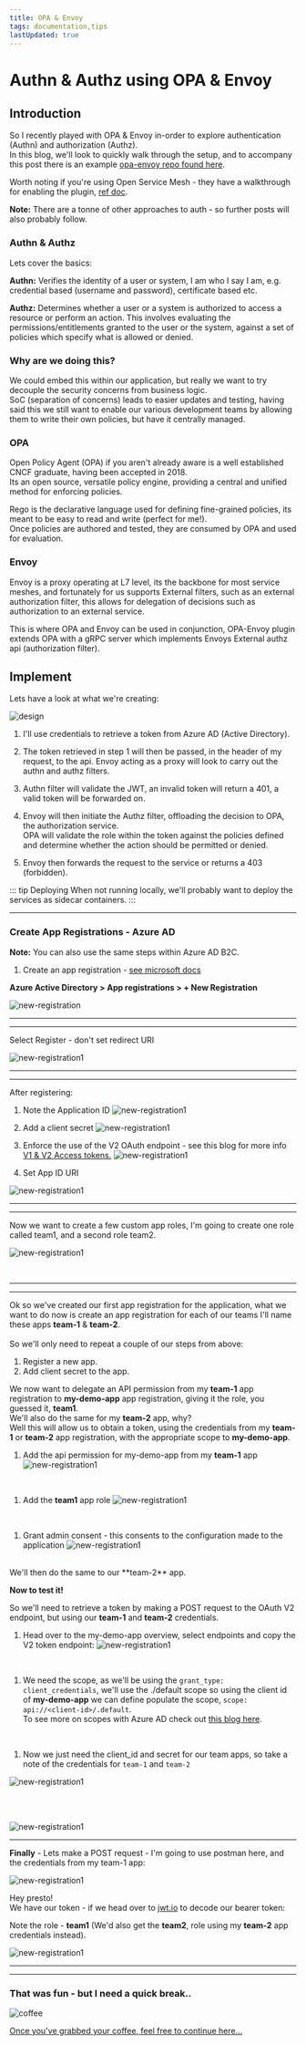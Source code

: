 ```yaml
---
title: OPA & Envoy
tags: documentation,tips
lastUpdated: true
---
```


# Authn & Authz using OPA & Envoy 

## Introduction

So I recently played with OPA & Envoy in-order to explore authentication (Authn) and authorization (Authz).<br/>
In this blog, we'll look to quickly walk through the setup, and to accompany this post there is an example [opa-envoy repo found here](https://github.com/podedra92/opa-envoy).

Worth noting if you're using Open Service Mesh - they have a walkthrough for enabling the plugin, [ref doc](https://release-v1-2.docs.openservicemesh.io/docs/guides/integrations/external_auth_opa/#osm-with-opa-plugin-external-authorization-walkthrough).

**Note:** There are a tonne of other approaches to auth - so further posts will also probably follow.

### Authn & Authz

Lets cover the basics:

**Authn:** Verifies the identity of a user or system, I am who I say I am, e.g. credential based (username and password), certificate based etc.

**Authz:** Determines whether a user or a system is authorized to access a resource or perform an action.
This involves evaluating the permissions/entitlements granted to the user or the system, against a set of policies which specify what is allowed or denied.

### Why are we doing this?

We could embed this within our application, but really we want to try decouple the security concerns from business logic.<br/>
SoC (separation of concerns) leads to easier updates and testing, having said this we still want to enable our various development teams by allowing them to write their own policies, but have it centrally managed.

### OPA

Open Policy Agent (OPA) if you aren't already aware is a well established CNCF graduate, having been accepted in 2018.<br/>
Its an open source, versatile policy engine, providing a central and unified method for enforcing policies.

Rego is the declarative language used for defining fine-grained policies, its meant to be easy to read and write (perfect for me!).<br/>
Once policies are authored and tested, they are consumed by OPA and used for evaluation.

### Envoy

Envoy is a proxy operating at L7 level, its the backbone for most service meshes, and fortunately for us supports External filters, such as an external authorization filter, this allows for delegation of decisions such as authorization to an external service.

This is where OPA and Envoy can be used in conjunction, OPA-Envoy plugin extends OPA with a gRPC server which implements Envoys External authz api (authorization filter).

## Implement

Lets have a look at what we're creating:

![design](../assets/auth/opa1/opa-envoy-c4.png)


1. I'll use credentials to retrieve a token from Azure AD (Active Directory). 
1. The token retrieved in step 1 will then be passed, in the header of my request, to the api.
Envoy acting as a proxy will look to carry out the authn and authz filters.

1. Authn filter will validate the JWT, an invalid token will return a 401, a valid token will be forwarded on.
1. Envoy will then initiate the Authz filter, offloading the decision to OPA, the authorization service.<br/> OPA will validate the role within the token against the policies defined and determine whether the action should be permitted or denied.
1. Envoy then forwards the request to the service or returns a 403 (forbidden).

::: tip Deploying
When not running locally, we'll probably want to deploy the services as sidecar containers.
:::

<hr>

### Create App Registrations - Azure AD

**Note:** You can also use the same steps within Azure AD B2C.

1. Create an app registration - [see microsoft docs](https://learn.microsoft.com/en-us/azure/active-directory/develop/quickstart-register-app#register-an-application)

**Azure Active Directory > App registrations > + New Registration**

![new-registration](../assets/auth/opa1/azuread-newappregistration-1.png)

<hr><hr>
Select Register - don't set redirect URI

![new-registration1](../assets/auth/opa1/azuread-newappregistration-2.png)

<hr><hr>

After registering:
1. Note the Application ID
![new-registration1](../assets/auth/opa1/azuread-newappregistration-clientid.png)

1. Add a client secret
![new-registration1](../assets/auth/opa1/azuread-newappregistration-3.png)

1. Enforce the use of the V2 OAuth endpoint - see this blog for more info [V1 & V2 Access tokens.](https://matthijs.hoekstraonline.net/2020/04/27/v1-and-v2-identity-and-access-tokens-with-azure-active-directory/)
![new-registration1](../assets/auth/opa1/azuread-newappregistration-4.png)

1. Set App ID URI

![new-registration1](../assets/auth/opa1/azuread-newappregistration-5.png)



<hr><hr>

Now we want to create a few custom app roles, I'm going to create one role called team1, and a second role team2.

![new-registration1](../assets/auth/opa1/azuread-newappregistration-approle.png)

<br/>
<hr><hr>

Ok so we've created our first app registration for the application, what we want to do now is create an app registration for each of our teams I'll name these apps **team-1** & **team-2**.
<br/><br/>
So we'll only need to repeat a couple of our steps from above:

1. Register a new app.
1. Add client secret to the app.

We now want to delegate an API permission from my **team-1** app registration to **my-demo-app** app registration, giving it the role, you guessed it, **team1**.<br/>
We'll also do the same for my **team-2** app, why?<br/> Well this will allow us to obtain a token, using the credentials from my **team-1** or **team-2** app registration, with the appropriate scope to **my-demo-app**.

1. Add the api permission for my-demo-app from my **team-1** app
![new-registration1](../assets/auth/opa1/azuread-newappregistration-apiperm-1.png)
<br/>

1. Add the **team1** app role 
![new-registration1](../assets/auth/opa1/azuread-newappregistration-apiperm-2.png)
<br/>

1. Grant admin consent - this consents to the configuration made to the application
![new-registration1](../assets/auth/opa1/azuread-newappregistration-apiperm-3.png)

<br/>
We'll then do the same to our **team-2** app.<br/>


**Now to test it!**

So we'll need to retrieve a token by making a POST request to the OAuth V2 endpoint, but using our **team-1** and **team-2** credentials.

1. Head over to the my-demo-app overview, select endpoints and copy the V2 token endpoint:
![new-registration1](../assets/auth/opa1/azuread-appregistration-v2tokenendpoint.png)
<br/>

1. We need the scope, as we'll be using the `grant_type: client_credentials`, we'll use the ./default scope so using the client id of **my-demo-app** we can define populate the scope, `scope: api://<client-id>/.default`.<br/>
To see more on scopes with Azure AD check out [this blog here](https://dev.to/425show/just-what-is-the-default-scope-in-the-microsoft-identity-platform-azure-ad-2o4d).
<br/>

1. Now we just need the client_id and secret for our team apps, so take a note of the credentials for `team-1` and `team-2`

![new-registration1](../assets/auth/opa1/azuread-appid.png)

<br/><br/>

![new-registration1](../assets/auth/opa1/azuread-secret.png)

<hr/>

**Finally** - Lets make a POST request - I'm going to use postman here, and the credentials from my team-1 app:

![new-registration1](../assets/auth/opa1/postman-req-token.png)

Hey presto!<br/>
We have our token - if we head over to [jwt.io](https://jwt.io/) to decode our bearer token:

Note the role - **team1** (We'd also get the **team2**, role using my **team-2** app credentials instead).

![new-registration1](../assets/auth/opa1/decoded-token.png)

<hr><hr>

### That was fun - but I need a quick break.. 

![coffee](../assets/auth/opa1/coffee.gif)

[Once you've grabbed your coffee, feel free to continue here...](./opa-envoy-pt2.md)
